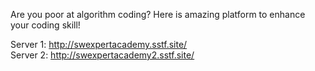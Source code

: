 Are you poor at algorithm coding? Here is amazing platform to enhance your coding skill!

Server 1: http://swexpertacademy.sstf.site/  
Server 2: http://swexpertacademy2.sstf.site/
